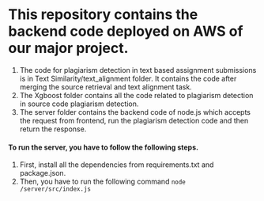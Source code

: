 # This repository contains the backend code deployed on AWS of our major project.

1. The code for plagiarism detection in text based assignment submissions is in Text Similarity/text_alignment folder. It contains the code after merging the source retrieval and text alignment task.
2. The Xgboost folder contains all the code related to plagiarism detection in source code plagiarism detection. 
3. The server folder contains the backend code of node.js which accepts the request from frontend, run the plagiarism detection code and then return the response.

#### To run the server, you have to follow the following steps.
1. First, install all the dependencies from requirements.txt and package.json.
2. Then, you have to run the following command
   `node /server/src/index.js`
